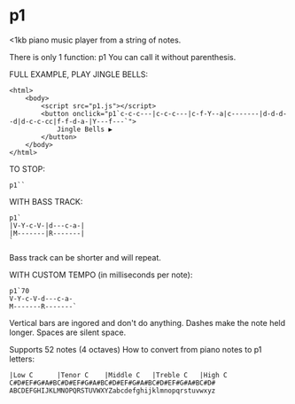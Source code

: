 # p1
<1kb piano music player from a string of notes.

There is only 1 function: p1
You can call it without parenthesis.

FULL EXAMPLE, PLAY JINGLE BELLS:
```
<html>
	<body>
		<script src="p1.js"></script>
		<button onclick="p1`c-c-c---|c-c-c---|c-f-Y--a|c-------|d-d-d--d|d-c-c-cc|f-f-d-a-|Y---f---`">
			Jingle Bells ▶
		</button>
	</body>
</html>
```


TO STOP:
```
p1``
```

WITH BASS TRACK:
```
p1`
|V-Y-c-V-|d---c-a-|
|M-------|R-------|
`
```

Bass track can be shorter and will repeat.


WITH CUSTOM TEMPO (in milliseconds per note):
```
p1`70
V-Y-c-V-d---c-a-
M-------R-------`
```

Vertical bars are ingored and don't do anything.
Dashes make the note held longer.
Spaces are silent space.

Supports 52 notes (4 octaves)
How to convert from piano notes to p1 letters:
```
|Low C      |Tenor C    |Middle C   |Treble C   |High C
C#D#EF#G#A#BC#D#EF#G#A#BC#D#EF#G#A#BC#D#EF#G#A#BC#D#
ABCDEFGHIJKLMNOPQRSTUVWXYZabcdefghijklmnopqrstuvwxyz
```

